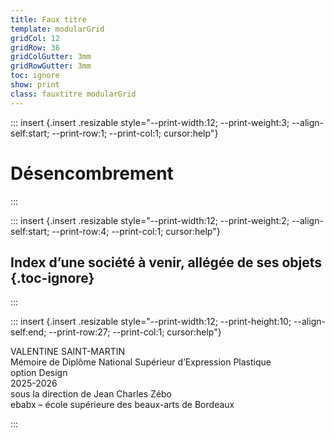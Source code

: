 ```yaml
---
title: Faux titre
template: modularGrid
gridCol: 12
gridRow: 36
gridColGutter: 3mm 
gridRowGutter: 3mm
toc: ignore
show: print
class: fauxtitre modularGrid
---
```


::: insert {.insert .resizable style="--print-width:12; --print-weight:3; --align-self:start; --print-row:1; --print-col:1; cursor:help"}

# Désencombrement

:::



::: insert {.insert .resizable style="--print-width:12; --print-weight:2; --align-self:start; --print-row:4; --print-col:1; cursor:help"}

## Index d’une société à venir, allégée de ses objets {.toc-ignore}

:::


::: insert {.insert .resizable style="--print-width:12; --print-height:10; --align-self:end; --print-row:27; --print-col:1; cursor:help"}

VALENTINE SAINT-MARTIN <br> 
Mémoire de Diplôme National Supérieur d’Expression Plastique   
option Design   
2025-2026   
sous la direction de Jean Charles Zébo    
ebabx – école supérieure des beaux-arts de Bordeaux

:::



